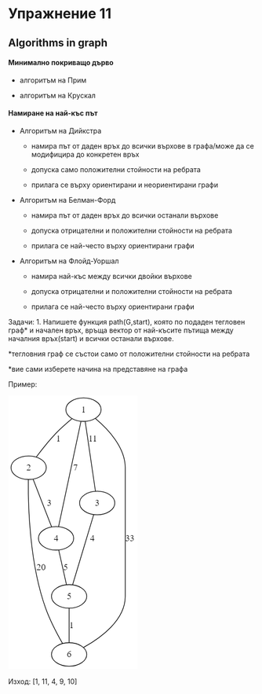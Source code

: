 ﻿# Упражнение 11



## Algorithms in graph



#### Минимално покриващо дърво

* алгоритъм на Прим

* алгоритъм на Крускал



#### Намиране на най-къс път

* Алгоритъм на Дийкстра 
	
	* намира път от даден връх до всички върхове в графа/може да се модифицира до конкретен връх 
	* допуска само положителни стойности на ребрата
	
	* прилага се върху ориентирани и неориентирани графи
	

* Алгоритъм на Белман-Форд
	
	* намира път от даден връх до всички останали върхове
	
	* допуска отрицателни и положителни стойности на ребрата
	
	* прилага се най-често върху ориентирани графи	


* Алгоритъм на Флойд-Уоршал
	
	* намира най-къс между всички двойки върхове
	
	* допуска отрицателни и положителни стойности на ребрата
	
	* прилага се най-често върху ориентирани графи	



Задачи:
	1. Напишете функция path(G,start), която по подаден тегловен граф* и начален връх, връща вектор от най-късите пътища между началния връх(start) и всички останали върхове.
	

 *тегловния граф се състои само от положителни стойности на ребрата

 *вие сами изберете начина на представяне на графа
    
    
Пример: 
 
![](graph.png)
 		
          
Изход: [1, 11, 4, 9, 10]

